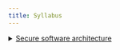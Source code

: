 ```yaml
---
title: Syllabus
---
```


<details>

<summary><a href="https://curriculum.nsw.edu.au/learning-areas/tas/software-engineering-11-12-2022/content/year-12/fa039e749d">Secure software architecture</a></summary>

* Investigate how team collaboration, documentation and professional behaviour support secure, ethical software development
* Describe practices that improve communication, reduce risk and clarify responsibility, including:
  * code review
  * testing logs
  * version control
  * documentation standards

</details>

